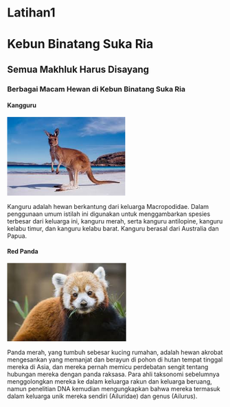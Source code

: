 # Latihan1
<!DOCTYPE html>
<html lang="en">
<head>
    <meta charset="UTF-8">
    <meta name="viewport" content="width=device-width, initial-scale=1.0">
    <title>Tugas 1 HTML Dasar</title>
</head>
<body>
<style>
body {
    background-image: 
</style>
    <h1>Kebun Binatang Suka Ria</h1>
    <h2>Semua Makhluk Harus Disayang</h2>
    <h3>Berbagai Macam Hewan di Kebun Binatang Suka Ria</h3>
    <h4>Kangguru</h4>
    <img src="latihankangguru.jpeg">
<p>
    Kanguru adalah hewan berkantung dari keluarga Macropodidae. Dalam penggunaan umum istilah ini digunakan untuk menggambarkan spesies terbesar dari keluarga ini, kanguru merah, serta kanguru antilopine, kanguru kelabu timur, dan kanguru kelabu barat. Kanguru berasal dari Australia dan Papua.
    <h4>Red Panda</h4>
    <img src="latihanred panda.jpeg">
<p>
    Panda merah, yang tumbuh sebesar kucing rumahan, adalah hewan akrobat mengesankan yang memanjat dan berayun di pohon di hutan tempat tinggal mereka di Asia, dan mereka pernah memicu perdebatan sengit tentang hubungan mereka dengan panda raksasa. Para ahli taksonomi sebelumnya menggolongkan mereka ke dalam keluarga rakun dan keluarga beruang, namun penelitian DNA kemudian mengungkapkan bahwa mereka termasuk dalam keluarga unik mereka sendiri (Ailuridae) dan genus (Ailurus).
</p>
</p>
</body>
</html>

